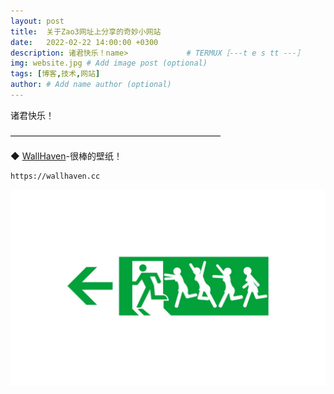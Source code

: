 ```yaml
---
layout: post
title:  关于Zao3网址上分享的奇妙小网站
date:   2022-02-22 14:00:00 +0300
description: 诸君快乐！name>             # TERMUX［---t e s tt ---］     test1 test2  yest3   ————————————————————————[为了做一个体面人，我把失败的过程删去] # Add post description (optional)
img: website.jpg # Add image post (optional)
tags: [博客,技术,网站]
author: # Add name author (optional)
---
```

诸君快乐！

————————————————————————

 ◆ [WallHaven][wallhaven]-很棒的壁纸！
```
https://wallhaven.cc
```

![termux](/assets/img/website-test.jpg)



[wallhaven]: https://wallhaven.cc
[jekyll-gh]:   https://github.com/jekyll/jekyll
[jekyll-talk]: https://talk.jekyllrb.com/
